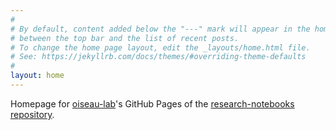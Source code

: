 ```yaml
---
#
# By default, content added below the "---" mark will appear in the home page
# between the top bar and the list of recent posts.
# To change the home page layout, edit the _layouts/home.html file.
# See: https://jekyllrb.com/docs/themes/#overriding-theme-defaults
#
layout: home
---
```












Homepage for [oiseau-lab](https://github.com/oiseau-lab)'s GitHub Pages of the [research-notebooks repository](https://github.com/oiseau-lab/research-notebooks).
